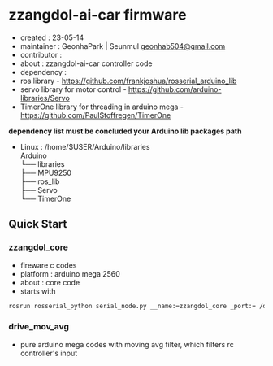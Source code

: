 # zzangdol-ai-car firmware

- created : 23-05-14
- maintainer : GeonhaPark | Seunmul <geonhab504@gmail.com>
- contributor : 
- about : zzangdol-ai-car controller code 
- dependency : 
- ros library - https://github.com/frankjoshua/rosserial_arduino_lib
- servo library for motor control - https://github.com/arduino-libraries/Servo
- TimerOne library for threading in arduino mega - https://github.com/PaulStoffregen/TimerOne

**dependency list must be concluded your Arduino lib packages path**
- Linux : /home/$USER/Arduino/libraries   
Arduino   
└── libraries   
    ├── MPU9250   
    ├── ros_lib   
    ├── Servo   
    └── TimerOne    

## Quick Start
### zzangdol_core
- fireware c codes
- platform : arduino mega 2560
- about : core code
- starts with 
```bash
rosrun rosserial_python serial_node.py __name:=zzangdol_core _port:= /dev/ttyUSB0 _baud:=115200
```

### drive_mov_avg
- pure arduino mega codes with moving avg filter, which filters rc controller's input 

